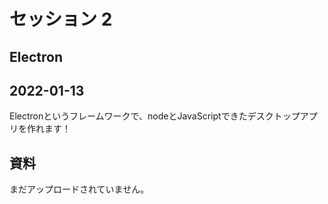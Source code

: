 # セッション 2

## Electron
## 2022-01-13

Electronというフレームワークで、nodeとJavaScriptできたデスクトップアプリを作れます！

## 資料

 まだアップロードされていません。
